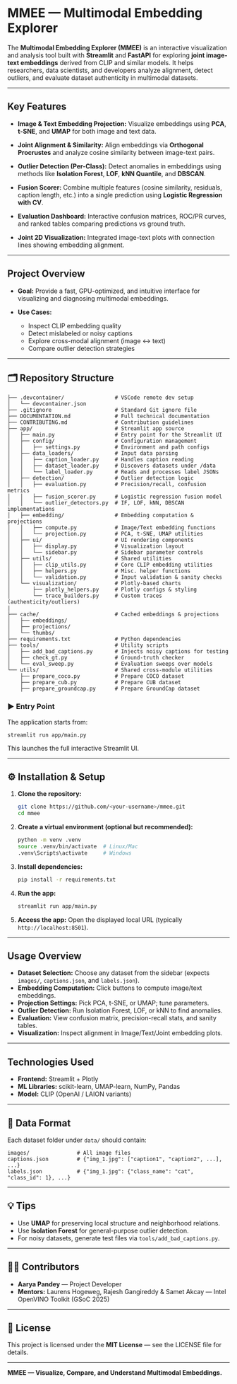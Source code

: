 #  MMEE — Multimodal Embedding Explorer

The **Multimodal Embedding Explorer (MMEE)** is an interactive visualization and analysis tool built with **Streamlit** and **FastAPI** for exploring **joint image-text embeddings** derived from CLIP and similar models. It helps researchers, data scientists, and developers analyze alignment, detect outliers, and evaluate dataset authenticity in multimodal datasets.

---

##  Key Features

* **Image & Text Embedding Projection:**
  Visualize embeddings using **PCA**, **t-SNE**, and **UMAP** for both image and text data.

* **Joint Alignment & Similarity:**
  Align embeddings via **Orthogonal Procrustes** and analyze cosine similarity between image-text pairs.

* **Outlier Detection (Per-Class):**
  Detect anomalies in embeddings using methods like **Isolation Forest**, **LOF**, **kNN Quantile**, and **DBSCAN**.

* **Fusion Scorer:**
  Combine multiple features (cosine similarity, residuals, caption length, etc.) into a single prediction using **Logistic Regression with CV**.

* **Evaluation Dashboard:**
  Interactive confusion matrices, ROC/PR curves, and ranked tables comparing predictions vs ground truth.

* **Joint 2D Visualization:**
  Integrated image-text plots with connection lines showing embedding alignment.

---

## Project Overview

* **Goal:** Provide a fast, GPU-optimized, and intuitive interface for visualizing and diagnosing multimodal embeddings.
* **Use Cases:**

  * Inspect CLIP embedding quality
  * Detect mislabeled or noisy captions
  * Explore cross-modal alignment (image ↔ text)
  * Compare outlier detection strategies

---

## 🗂️ Repository Structure

```
├── .devcontainer/                # VSCode remote dev setup
│   └── devcontainer.json
├── .gitignore                    # Standard Git ignore file
├── DOCUMENTATION.md              # Full technical documentation
├── CONTRIBUTING.md               # Contribution guidelines
├── app/                          # Streamlit app source
│   ├── main.py                   # Entry point for the Streamlit UI
│   ├── config/                   # Configuration management
│   │   ├── settings.py           # Environment and path configs
│   ├── data_loaders/             # Input data parsing
│   │   ├── caption_loader.py     # Handles caption reading
│   │   ├── dataset_loader.py     # Discovers datasets under /data
│   │   └── label_loader.py       # Reads and processes label JSONs
│   ├── detection/                # Outlier detection logic
│   │   ├── evaluation.py         # Precision/recall, confusion metrics
│   │   ├── fusion_scorer.py      # Logistic regression fusion model
│   │   └── outlier_detectors.py  # IF, LOF, kNN, DBSCAN implementations
│   ├── embedding/                # Embedding computation & projections
│   │   ├── compute.py            # Image/Text embedding functions
│   │   └── projection.py         # PCA, t-SNE, UMAP utilities
│   ├── ui/                       # UI rendering components
│   │   ├── display.py            # Visualization layout
│   │   └── sidebar.py            # Sidebar parameter controls
│   ├── utils/                    # Shared utilities
│   │   ├── clip_utils.py         # Core CLIP embedding utilities
│   │   ├── helpers.py            # Misc. helper functions
│   │   └── validation.py         # Input validation & sanity checks
│   └── visualization/            # Plotly-based charts
│       ├── plotly_helpers.py     # Plotly configs & styling
│       └── trace_builders.py     # Custom traces (authenticity/outliers)
|
├── cache/                        # Cached embeddings & projections
│   ├── embeddings/
│   ├── projections/
│   └── thumbs/
├── requirements.txt              # Python dependencies
├── tools/                        # Utility scripts
│   ├── add_bad_captions.py       # Injects noisy captions for testing
│   ├── check_gt.py               # Ground-truth checker
│   └── eval_sweep.py             # Evaluation sweeps over models
└── utils/                        # Shared cross-module utilities
    ├── prepare_coco.py           # Prepare COCO dataset
    ├── prepare_cub.py            # Prepare CUB dataset
    ├── prepare_groundcap.py      # Prepare GroundCap dataset
```

### ▶️ Entry Point

The application starts from:

```
streamlit run app/main.py
```

This launches the full interactive Streamlit UI.

---

## ⚙️ Installation & Setup

1. **Clone the repository:**

   ```bash
   git clone https://github.com/<your-username>/mmee.git
   cd mmee
   ```

2. **Create a virtual environment (optional but recommended):**

   ```bash
   python -m venv .venv
   source .venv/bin/activate  # Linux/Mac
   .venv\Scripts\activate     # Windows
   ```

3. **Install dependencies:**

   ```bash
   pip install -r requirements.txt
   ```

4. **Run the app:**

   ```bash
   streamlit run app/main.py
   ```

5. **Access the app:**
   Open the displayed local URL (typically `http://localhost:8501`).

---

##  Usage Overview

* **Dataset Selection:** Choose any dataset from the sidebar (expects `images/`, `captions.json`, and `labels.json`).
* **Embedding Computation:** Click buttons to compute image/text embeddings.
* **Projection Settings:** Pick PCA, t-SNE, or UMAP; tune parameters.
* **Outlier Detection:** Run Isolation Forest, LOF, or kNN to find anomalies.
* **Evaluation:** View confusion matrix, precision-recall stats, and sanity tables.
* **Visualization:** Inspect alignment in Image/Text/Joint embedding plots.

---

##  Technologies Used

* **Frontend:** Streamlit + Plotly
* **ML Libraries:** scikit-learn, UMAP-learn, NumPy, Pandas
* **Model:** CLIP (OpenAI / LAION variants)

---

## 📁 Data Format

Each dataset folder under `data/` should contain:

```
images/               # All image files
captions.json         # {"img_1.jpg": ["caption1", "caption2", ...], ...}
labels.json           # {"img_1.jpg": {"class_name": "cat", "class_id": 1}, ...}
```

---

## 💡 Tips

* Use **UMAP** for preserving local structure and neighborhood relations.
* Use **Isolation Forest** for general-purpose outlier detection.
* For noisy datasets, generate test files via `tools/add_bad_captions.py`.


---

## 🧑‍💻 Contributors

* **Aarya Pandey** — Project Developer
* **Mentors:** Laurens Hogeweg, Rajesh Gangireddy & Samet Akcay — Intel OpenVINO Toolkit (GSoC 2025)

---

## 📄 License

This project is licensed under the **MIT License** — see the LICENSE file for details.

---

**MMEE — Visualize, Compare, and Understand Multimodal Embeddings.**
